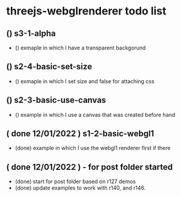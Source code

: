 # threejs-webglrenderer todo list

## () s3-1-alpha
* () exmaple in which I have a transparent backgorund

## () s2-4-basic-set-size
* () exmaple in which I set size and false for attaching css

## () s2-3-basic-use-canvas
* () example in which I use a canvas that was created before hand

## ( done 12/01/2022 ) s1-2-basic-webgl1
* (done) example in which I use the webgl1 renderer first if there

## ( done 12/01/2022 ) - for post folder started
* (done) start for post folder based on r127 demos
* (done) update examples to work with r140, and r146. 